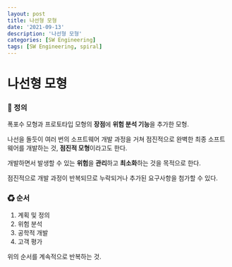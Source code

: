 ```yaml
---
layout: post
title: 나선형 모형
date: '2021-09-13'
description: '나선형 모형'
categories: [SW Engineering]
tags: [SW Engineering, spiral]
---
```

# 나선형 모형

### 📌 정의

폭포수 모형과 프로토타입 모형의 **장점**에 **위험 분석 기능**을 추가한 모형.

나선을 돌듯이 여러 번의 소프트웨어 개발 과정을 거쳐 점진적으로 완벽한 최종 소프트웨어를 개발하는 것, **점진적 모형**이라고도 한다.

개발하면서 발생할 수 있는 **위험**을 **관리**하고 **최소화**하는 것을 목적으로 한다.

점진적으로 개발 과정이 반복되므로 누락되거나 추가된 요구사항을 첨가할 수 있다.

### ♻ 순서

1. 계획 및 정의
2. 위험 분석
3. 공학적 개발
4. 고객 평가

위의 순서를 계속적으로 반복하는 것.